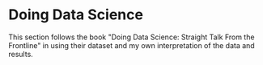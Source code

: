 # Doing Data Science
This section follows the book "Doing Data Science: Straight Talk From the Frontline" in using their dataset and my own interpretation of the data and results.